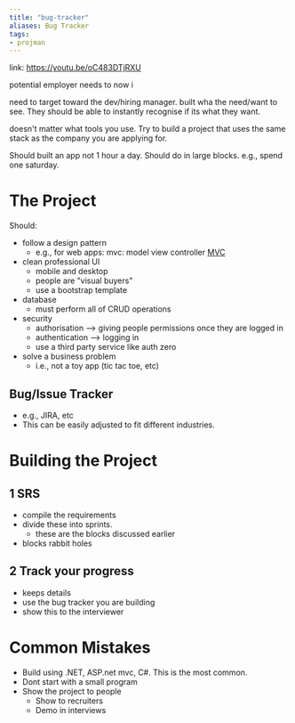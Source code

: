 ```yaml
---
title: "bug-tracker"
aliases: Bug Tracker
tags: 
- projman
---
```


link: https://youtu.be/oC483DTjRXU

potential employer needs to now i

need to target toward the dev/hiring manager. built wha the need/want to see. They should be able to instantly recognise if its what they want.

doesn't matter what tools you use. Try to build a project that uses the same stack as the company you are applying for.

Should built an app not 1 hour a day. Should do in large blocks. e.g., spend one saturday.

# The Project

Should:
- follow a design pattern
	- e.g., for web apps: mvc: model view controller [MVC](model-view-controller.md)
- clean professional UI
	- mobile and desktop
	- people are "visual buyers"
	- use a bootstrap template
- database
	- must perform all of CRUD operations
- security
	- authorisation --> giving people permissions once they are logged in
	- authentication --> logging in
	- use a third party service like auth zero
- solve a business problem
	- i.e., not a toy app (tic tac toe, etc)


## Bug/Issue Tracker
- e.g., JIRA, etc
- This can be easily adjusted to fit different industries.

# Building the Project

## 1 SRS
- compile the requirements
- divide these into sprints.
	- these are the blocks discussed earlier
- blocks rabbit holes

## 2 Track your progress
- keeps details
- use the bug tracker you are building
- show this to the interviewer

# Common Mistakes

- Build using .NET, ASP.net mvc, C#. This is the most common.
- Dont start with a small program
- Show the project to people
	- Show to recruiters
	- Demo in interviews
